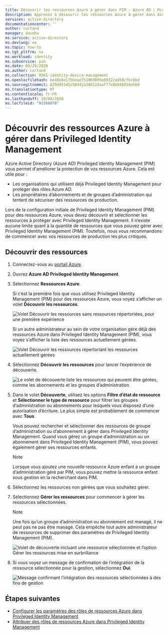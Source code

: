 ```yaml
---
title: Découvrir les ressources Azure à gérer dans PIM - Azure AD | Microsoft Docs
description: Apprenez à découvrir les ressources Azure à gérer dans Azure AD Privileged Identity Management (PIM).
services: active-directory
documentationcenter: ''
author: curtand
manager: daveba
ms.service: active-directory
ms.devlang: na
ms.topic: how-to
ms.tgt_pltfrm: na
ms.workload: identity
ms.subservice: pim
ms.date: 09/29/2020
ms.author: curtand
ms.collection: M365-identity-device-management
ms.openlocfilehash: be48e6e175beae751003895e60322a458cfbc8bd
ms.sourcegitcommit: 829d951d5c90442a38012daaf77e86046018e5b9
ms.translationtype: HT
ms.contentlocale: fr-FR
ms.lasthandoff: 10/09/2020
ms.locfileid: "91568078"
---
```

# <a name="discover-azure-resources-to-manage-in-privileged-identity-management"></a>Découvrir des ressources Azure à gérer dans Privileged Identity Management

Azure Active Directory (Azure AD) Privileged Identity Management (PIM) vous permet d'améliorer la protection de vos ressources Azure. Cela est utile pour :

- Les organisations qui utilisent déjà Privileged Identity Management pour protéger des rôles Azure AD.
- Les propriétaires d’abonnements et de groupes d’administration qui tentent de sécuriser des ressources de production.

Lors de la configuration initiale de Privileged Identity Management (PIM) pour des ressources Azure, vous devez découvrir et sélectionner les ressources à protéger avec Privileged Identity Management. Il n’existe aucune limite quant à la quantité de ressources que vous pouvez gérer avec Privileged Identity Management (PIM). Toutefois, nous vous recommandons de commencer avec vos ressources de production les plus critiques.

## <a name="discover-resources"></a>Découvrir des ressources

1. Connectez-vous au [portail Azure](https://portal.azure.com/).

1. Ouvrez **Azure AD Privileged Identity Management**.

1. Sélectionnez **Ressources Azure**.

    Si c’est la première fois que vous utilisez Privileged Identity Management (PIM) pour des ressources Azure, vous voyez s’afficher un volet **Découvrir les ressources**.

    ![Volet Découvrir les ressources sans ressources répertoriées, pour une première expérience](./media/pim-resource-roles-discover-resources/discover-resources-first-run.png)

    Si un autre administrateur au sein de votre organisation gère déjà des ressources Azure dans Privileged Identity Management (PIM), vous voyez s’afficher la liste des ressources actuellement gérées.

    ![Volet Découvrir les ressources répertoriant les ressources actuellement gérées](./media/pim-resource-roles-discover-resources/discover-resources.png)

1. Sélectionnez **Découvrir les ressources** pour lancer l’expérience de découverte.

    ![Le volet de découverte liste les ressources qui peuvent être gérées, comme les abonnements et les groupes d’administration](./media/pim-resource-roles-discover-resources/discovery-pane.png)

1. Dans le volet **Découverte**, utilisez les options **Filtre d’état de ressource** et **Sélectionner le type de ressource** pour filtrer les groupes d’administration ou abonnements pour lesquels vous disposez d’une autorisation d’écriture. Le plus simple est probablement de commencer avec **Tous**.

   Vous pouvez rechercher et sélectionner des ressources de groupe d’administration ou d’abonnement à gérer dans Privileged Identity Management. Quand vous gérez un groupe d’administration ou un abonnement dans Privileged Identity Management (PIM), vous pouvez également gérer ses ressources enfants.

   > [!Note]
   > Lorsque vous ajoutez une nouvelle ressource Azure enfant à un groupe d’administration géré par PIM, vous pouvez mettre la ressource enfant sous gestion en la recherchant dans PIM.

1. Sélectionnez les ressources non gérées que vous souhaitez gérer.

1. Sélectionnez **Gérer les ressources** pour commencer à gérer les ressources sélectionnées.

    > [!NOTE]
    > Une fois qu’un groupe d’administration ou abonnement est managé, il ne peut pas ne pas être managé. Cela empêche tout autre administrateur de ressources de supprimer des paramètres de Privileged Identity Management (PIM).

    ![Volet de découverte incluant une ressource sélectionnée et l’option Gérer les ressources mise en surbrillance](./media/pim-resource-roles-discover-resources/discovery-manage-resource.png)

1. Si vous voyez un message de confirmation de l’intégration de la ressource sélectionnée pour la gestion, sélectionnez **Oui**.

    ![Message confirmant l’intégration des ressources sélectionnées à des fins de gestion](./media/pim-resource-roles-discover-resources/discovery-manage-resource-message.png)

## <a name="next-steps"></a>Étapes suivantes

- [Configurer les paramètres des rôles de ressources Azure dans Privileged Identity Management](pim-resource-roles-configure-role-settings.md)
- [Attribuer des rôles de ressources Azure dans Privileged Identity Management](pim-resource-roles-assign-roles.md)
